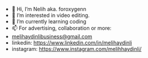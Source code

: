 - 👋 Hi, I’m Nelih aka. foroxygenn
- 👀 I’m interested in video editing.
- 🌱 I’m currently learning coding
- 📫 For advertising, collaboration or more:
- melihaydinlibusiness@gmail.com
- linkedin: https://www.linkedin.com/in/melihaydinli
- instagram: https://www.instagram.com/melihhaydinli/
